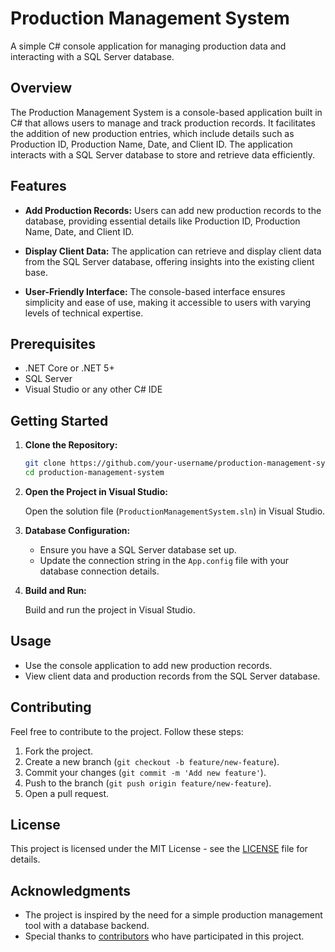 # Production Management System

A simple C# console application for managing production data and interacting with a SQL Server database.

## Overview

The Production Management System is a console-based application built in C# that allows users to manage and track production records. It facilitates the addition of new production entries, which include details such as Production ID, Production Name, Date, and Client ID. The application interacts with a SQL Server database to store and retrieve data efficiently.

## Features

- **Add Production Records:** Users can add new production records to the database, providing essential details like Production ID, Production Name, Date, and Client ID.

- **Display Client Data:** The application can retrieve and display client data from the SQL Server database, offering insights into the existing client base.

- **User-Friendly Interface:** The console-based interface ensures simplicity and ease of use, making it accessible to users with varying levels of technical expertise.

## Prerequisites

- .NET Core or .NET 5+
- SQL Server
- Visual Studio or any other C# IDE

## Getting Started

1. **Clone the Repository:**

    ```bash
    git clone https://github.com/your-username/production-management-system.git
    cd production-management-system
    ```

2. **Open the Project in Visual Studio:**

    Open the solution file (`ProductionManagementSystem.sln`) in Visual Studio.

3. **Database Configuration:**

    - Ensure you have a SQL Server database set up.
    - Update the connection string in the `App.config` file with your database connection details.

4. **Build and Run:**

    Build and run the project in Visual Studio.

## Usage

- Use the console application to add new production records.
- View client data and production records from the SQL Server database.

## Contributing

Feel free to contribute to the project. Follow these steps:

1. Fork the project.
2. Create a new branch (`git checkout -b feature/new-feature`).
3. Commit your changes (`git commit -m 'Add new feature'`).
4. Push to the branch (`git push origin feature/new-feature`).
5. Open a pull request.

## License

This project is licensed under the MIT License - see the [LICENSE](LICENSE) file for details.

## Acknowledgments

- The project is inspired by the need for a simple production management tool with a database backend.
- Special thanks to [contributors](CONTRIBUTORS.md) who have participated in this project.
